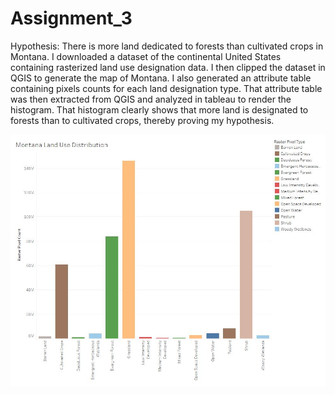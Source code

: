 # Assignment_3
 
Hypothesis: There is more land dedicated to forests than cultivated crops in Montana.
I downloaded a dataset of the continental United States containing rasterized land use designation data. I then clipped the dataset in QGIS to generate the map of Montana. I also generated an attribute table containing pixels counts for each land designation type. That attribute table was then extracted from QGIS and analyzed in tableau to render the histogram. That histogram clearly shows that more land is designated to forests than to cultivated crops, thereby proving my hypothesis.

<img src="MT_Land_Dash.jpg">
 
